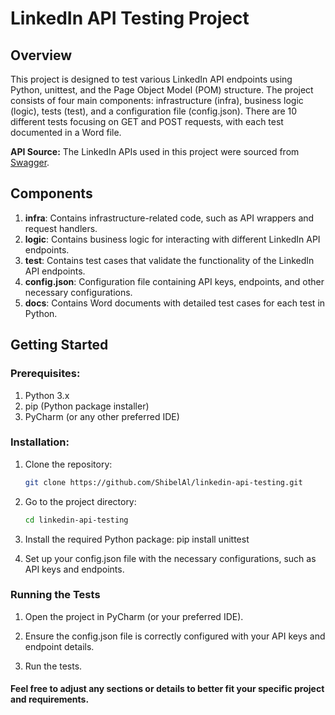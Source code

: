 # LinkedIn API Testing Project

## Overview

This project is designed to test various LinkedIn API endpoints using Python, unittest, and the Page Object Model (POM) structure. The project consists of four main components: infrastructure (infra), business logic (logic), tests (test), and a configuration file (config.json). There are 10 different tests focusing on GET and POST requests, with each test documented in a Word file.

**API Source:** The LinkedIn APIs used in this project were sourced from [Swagger](https://rapidapi.com/rockapis-rockapis-default/api/linkedin-api8).

## Components

1. **infra**: Contains infrastructure-related code, such as API wrappers and request handlers.
2. **logic**: Contains business logic for interacting with different LinkedIn API endpoints.
3. **test**: Contains test cases that validate the functionality of the LinkedIn API endpoints.
4. **config.json**: Configuration file containing API keys, endpoints, and other necessary configurations.
5. **docs**: Contains Word documents with detailed test cases for each test in Python.

## Getting Started

### Prerequisites:

1. Python 3.x
2. pip (Python package installer)
3. PyCharm (or any other preferred IDE)

### Installation:

1. Clone the repository:
   ```bash
   git clone https://github.com/ShibelAl/linkedin-api-testing.git

2. Go to the project directory:
   ```bash
   cd linkedin-api-testing

3. Install the required Python package:
   pip install unittest

4. Set up your config.json file with the necessary configurations, such as API keys and endpoints.

### Running the Tests

1. Open the project in PyCharm (or your preferred IDE).

2. Ensure the config.json file is correctly configured with your API keys and endpoint details.

3. Run the tests.



#### Feel free to adjust any sections or details to better fit your specific project and requirements.